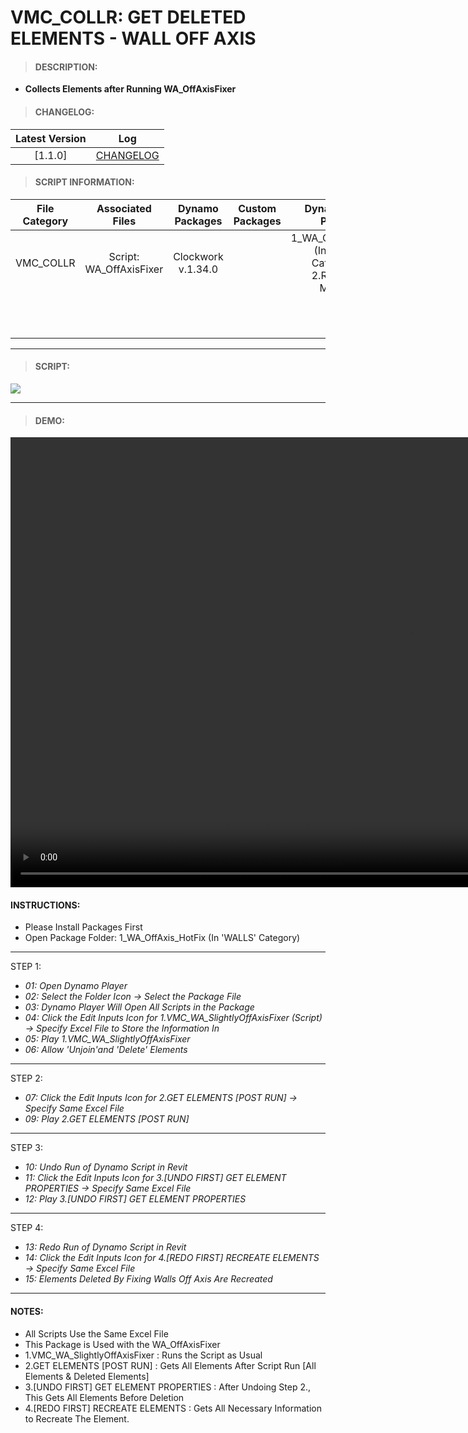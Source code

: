 # VMC_COLLR: GET DELETED ELEMENTS - WALL OFF AXIS

> #### DESCRIPTION: 
- **Collects Elements after Running WA_OffAxisFixer**

> #### CHANGELOG:

| Latest Version | Log |
| :-------: | :----: | 
|[1.1.0] | [CHANGELOG](/_scripts/_project/263_VMC/COLLECTOR/changelog/VMC_COLLR_GetDeletedElements_WA_OffAxis.md) |

> #### SCRIPT INFORMATION: 

| File Category| Associated Files | Dynamo Packages | Custom Packages | Dynamo Player Package | Revit Version | Author | Modified By | File Name & Location
| :-------: | :----: | :---: | :---: | :---: | :---: | :---: | :---: | :--:
| VMC_COLLR | Script: WA_OffAxisFixer | Clockwork v.1.34.0|  |  1_WA_OffAxis_HotFix (In 'WALLS' Category) -> 2.RECREATE METHOD | Revit 2021.1 | Cathrine Macabuhay| | VMC_COLLR_GetDeletedElements_WA_OffAxis
| | | | | | | | | (https://bimcapcom.sharepoint.com/:f:/s/BCP-Main/Ess0Nz_rGjhKg3FsmkIBCigBenOH1xmGyoCNY5q7zalSXw?e=Fk65Sn)
----------------------------------------------------------------
> #### SCRIPT: 
<img src="./_scripts/_project/263_VMC/COLLECTOR/images/VMC_COLLR_GetDeletedElements_WA_OffAxis.png">


------------------------------------------------------------------------------

> #### DEMO: 

<video width="1280" height="720" controls>
 <source src="./_scripts/_project/263_VMC/COLLECTOR/demo/WA_OFFAXIS%20FIXER_RECREATE%20METHOD.mp4" type="video/mp4">
</video>

#### INSTRUCTIONS: 
- Please Install Packages First
- Open Package Folder: 1_WA_OffAxis_HotFix (In 'WALLS' Category)
----------------------------------------------------------------
STEP 1:
- *01: Open Dynamo Player*
- *02: Select the Folder Icon -> Select the Package File*
- *03: Dynamo Player Will Open All Scripts in the Package*
- *04: Click the Edit Inputs Icon for 1.VMC_WA_SlightlyOffAxisFixer (Script) -> Specify Excel File to Store the Information In*
- *05: Play 1.VMC_WA_SlightlyOffAxisFixer*
- *06: Allow 'Unjoin'and 'Delete' Elements*
---------------------------------------------------------
STEP 2: 
- *07: Click the Edit Inputs Icon for 2.GET ELEMENTS [POST RUN] -> Specify Same Excel File*
- *09: Play 2.GET ELEMENTS [POST RUN]* 
---------------------------------------------------------
STEP 3: 
- *10: Undo Run of Dynamo Script in Revit*
- *11: Click the Edit Inputs Icon for 3.[UNDO FIRST] GET ELEMENT PROPERTIES -> Specify Same Excel File*
- *12: Play 3.[UNDO FIRST] GET ELEMENT PROPERTIES*
---------------------------------------------------------
STEP 4:
- *13: Redo Run of Dynamo Script in Revit*
- *14: Click the Edit Inputs Icon for 4.[REDO FIRST] RECREATE ELEMENTS -> Specify Same Excel File*
- *15: Elements Deleted By Fixing Walls Off Axis Are Recreated*

----------------------------------------------------------------

#### NOTES: 
- All Scripts Use the Same Excel File 
- This Package is Used with the WA_OffAxisFixer
- 1.VMC_WA_SlightlyOffAxisFixer : Runs the Script as Usual
- 2.GET ELEMENTS [POST RUN] : Gets All Elements After Script Run [All Elements & Deleted Elements]
- 3.[UNDO FIRST] GET ELEMENT PROPERTIES : After Undoing Step 2., This Gets All Elements Before Deletion
- 4.[REDO FIRST] RECREATE ELEMENTS : Gets All Necessary Information to Recreate The Element.


